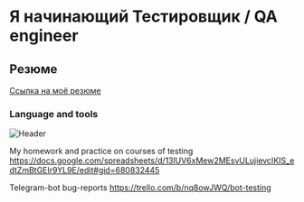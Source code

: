 # Я начинающий Тестировщик / QA engineer

## Резюме
[Ссылка на моё резюме](https://samara.hh.ru/resume/b73460afff0b70c3990039ed1f6c514430746a)

### Language and tools
![Header](https://img.shields.io/badge/Jira-090909?style=for-the-badge&logo=jira&logoColor=136be1)

My homework and practice on courses of testing
https://docs.google.com/spreadsheets/d/13lUV6xMew2MEsvULujievcIKIS_edtZmBtGEIr9YL9E/edit#gid=680832445

Telegram-bot bug-reports https://trello.com/b/nq8owJWQ/bot-testing
